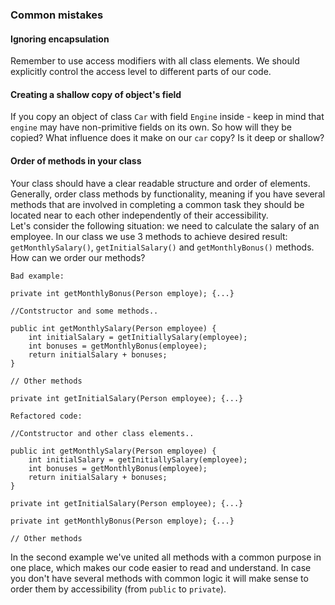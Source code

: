 ### Common mistakes

#### Ignoring encapsulation
Remember to use access modifiers with all class elements. We should explicitly control the access level to 
different parts of our code.

#### Creating a shallow copy of object's field
If you copy an object of class `Car` with field `Engine` inside - keep in mind that `engine` may have non-primitive fields
on its own. So how will they be copied?  What influence does it make on our  `car` copy? Is it deep or shallow?

#### Order of methods in your class
Your class should have a clear readable structure and order of elements. Generally, order
class methods by functionality, meaning if you have several methods that are involved in completing 
a common task they should be located near to each other independently of their accessibility.  
Let's consider the following situation: we need to calculate the salary of an employee. In our class we use
3 methods to achieve desired result: `getMonthlySalary()`, `getInitialSalary()` and `getMonthlyBonus()` methods.  
How can we order our methods?   
``` 
Bad example: 

private int getMonthlyBonus(Person employe); {...}

//Contstructor and some methods..

public int getMonthlySalary(Person employee) {
    int initialSalary = getInitiallySalary(employee);
    int bonuses = getMonthlyBonus(employee);
    return initialSalary + bonuses;
}

// Other methods

private int getInitialSalary(Person employee); {...}
```
``` 
Refactored code: 

//Contstructor and other class elements..

public int getMonthlySalary(Person employee) {
    int initialSalary = getInitiallySalary(employee);
    int bonuses = getMonthlyBonus(employee);
    return initialSalary + bonuses;
}

private int getInitialSalary(Person employee); {...}

private int getMonthlyBonus(Person employe); {...}

// Other methods
```
In the second example we've united all methods with a common purpose in one place, which makes our code easier to read and understand. In case you don't have several methods with common logic it will make sense to order them by 
accessibility (from `public` to `private`).
